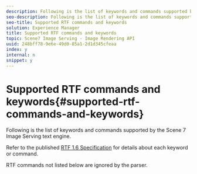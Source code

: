 ```yaml
---
description: Following is the list of keywords and commands supported by the Scene 7 Image Serving text engine.
seo-description: Following is the list of keywords and commands supported by the Scene 7 Image Serving text engine.
seo-title: Supported RTF commands and keywords
solution: Experience Manager
title: Supported RTF commands and keywords
topic: Scene7 Image Serving - Image Rendering API
uuid: 248bff78-9e6e-49d0-85a1-2d1d345cfeaa
index: y
internal: n
snippet: y
---
```


# Supported RTF commands and keywords{#supported-rtf-commands-and-keywords}

Following is the list of keywords and commands supported by the Scene 7 Image Serving text engine.

Refer to the published [RTF 1.6 Specification](http://msdn.microsoft.com/en-us/library/aa140277%28v=office.10%29.aspx) for details about each keyword or command.

RTF commands not listed below are ignored by the parser. 
